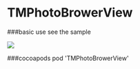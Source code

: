# TMPhotoBrowerView

###basic use
  see the sample

![](https://s3.amazonaws.com/f.cl.ly/items/2U2E463w0Y0W003W1F1L/photo.gif?v=b0da6f11)

###cocoapods
pod 'TMPhotoBrowerView'
